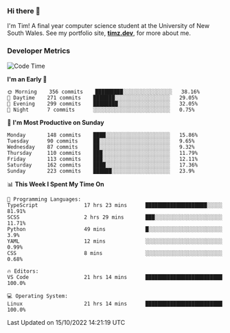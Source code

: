 ### Hi there 👋

I'm Tim! A final year computer science student at the University of New South
Wales. See my portfolio site, <strong><a href="https://timz.dev">timz.dev</a></strong>,
for more about me.

### Developer Metrics

<!-- [![Top Languages](https://github-readme-stats.vercel.app/api/wakatime?username=Tymotex&langs_count=5&custom_title=Top%205%20Languages&hide=Other&theme=material-palenight)](https://github.com/anuraghazra/github-readme-stats) -->

<!--START_SECTION:waka-->
![Code Time](http://img.shields.io/badge/Code%20Time-1%2C092%20hrs%2022%20mins-blue)

**I'm an Early 🐤** 

```text
🌞 Morning    356 commits    █████████░░░░░░░░░░░░░░░░   38.16% 
🌆 Daytime    271 commits    ███████░░░░░░░░░░░░░░░░░░   29.05% 
🌃 Evening    299 commits    ████████░░░░░░░░░░░░░░░░░   32.05% 
🌙 Night      7 commits      ░░░░░░░░░░░░░░░░░░░░░░░░░   0.75%

```
📅 **I'm Most Productive on Sunday** 

```text
Monday       148 commits    ████░░░░░░░░░░░░░░░░░░░░░   15.86% 
Tuesday      90 commits     ██░░░░░░░░░░░░░░░░░░░░░░░   9.65% 
Wednesday    87 commits     ██░░░░░░░░░░░░░░░░░░░░░░░   9.32% 
Thursday     110 commits    ███░░░░░░░░░░░░░░░░░░░░░░   11.79% 
Friday       113 commits    ███░░░░░░░░░░░░░░░░░░░░░░   12.11% 
Saturday     162 commits    ████░░░░░░░░░░░░░░░░░░░░░   17.36% 
Sunday       223 commits    ██████░░░░░░░░░░░░░░░░░░░   23.9%

```


📊 **This Week I Spent My Time On** 

```text
💬 Programming Languages: 
TypeScript               17 hrs 23 mins      ████████████████████░░░░░   81.91% 
SCSS                     2 hrs 29 mins       ███░░░░░░░░░░░░░░░░░░░░░░   11.71% 
Python                   49 mins             █░░░░░░░░░░░░░░░░░░░░░░░░   3.9% 
YAML                     12 mins             ░░░░░░░░░░░░░░░░░░░░░░░░░   0.99% 
CSS                      8 mins              ░░░░░░░░░░░░░░░░░░░░░░░░░   0.68%

🔥 Editors: 
VS Code                  21 hrs 14 mins      █████████████████████████   100.0%

💻 Operating System: 
Linux                    21 hrs 14 mins      █████████████████████████   100.0%

```


 Last Updated on 15/10/2022 14:21:19 UTC
<!--END_SECTION:waka-->

<!-- [![Tymotex's GitHub stats](https://github-readme-stats.vercel.app/api?username=Tymotex)](https://github.com/anuraghazra/github-readme-stats) -->
